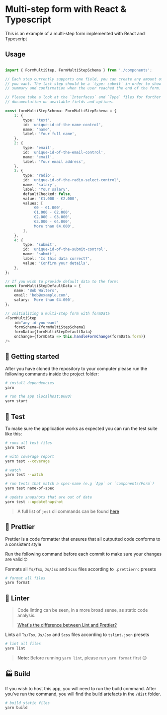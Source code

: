 # Multi-step form with React & Typescript

This is an example of a multi-step form implemented with React and Typescript

## Usage

```typescript

import { FormMultiStep, FormMultiStepSchema } from './components';

// Each step currently supports one field, you can create any amount of steps 
// you want. The last step should be a `type: submit` in order to show the 
// summary and confirmation when the user reached the end of the form. 

// Please take a look at the `Interfaces` and `Type` files for further 
// documentation on available fields and options.

const formMultiStepSchema: FormMultiStepSchema = {
	1: {
		type: 'text',
		id: 'unique-id-of-the-name-control',
		name: 'name',
		label: 'Your full name',
	},
	2: {
		type: 'email',
		id: 'unique-id-of-the-email-control',
		name: 'email',
		label: 'Your email address',
	},
	3: {
		type: 'radio',
		id: 'unique-id-of-the-radio-select-control',
		name: 'salary',
		label: 'Your salary',
		defaultChecked: false,
		value: '€1.000 - €2.000',
		values: [
			'€0 - €1.000',
			'€1.000 - €2.000',
			'€2.000 - €3.000',
			'€3.000 - €4.000',
			'More than €4.000',
		],
	},
	4: {
		type: 'submit',
		id: 'unique-id-of-the-submit-control',
		name: 'submit',
		label: 'Is this data correct?',
		value: 'Confirm your details',
	},
};

// If you wish to provide default data to the form:
const formMultiStepDefaultData = {
	name: 'Bob Walters',
	email: 'bob@example.com',
	salary: 'More than €4.000',
};

// Initializing a multi-step form with formData
<FormMultiStep
	id="any-id-you-want"
	formSchema={formMultiStepSchema}
	formData={formMultiStepDefaultData}
	onChange={formData => this.handleFormChange(formData.form)}
/>
```


## :rocket: Getting started

After you have cloned the repository to your computer please run the following commands inside the project folder:

```bash
# install dependencies
yarn

# run the app (localhost:8080)
yarn start
```

## :construction: Test

To make sure the application works as expected you can run the test suite like this:

```bash
# runs all test files
yarn test

# with coverage report
yarn test --coverage

# watch
yarn test --watch

# run tests that match a spec-name (e.g `App` or `components/Form`)
yarn test name-of-spec

# update snapshots that are out of date
yarn test --updateSnapshot
```

> A full list of `jest` cli commands can be found [here](https://jestjs.io/docs/en/cli)

## :rainbow: Prettier

Prettier is a code formatter that ensures that all outputted code conforms to a consistent style

Run the following command before each commit to make sure your changes are valid :nerd_face:

Formats all `Ts/Tsx`, `Js/Jsx` and `Scss` files according to `.prettierrc` presets

```bash
# format all files
yarn format
```

## :vertical_traffic_light: Linter

> 
> Code linting can be seen, in a more broad sense, as static code analysis.
> 
> [What's the difference between Lint and Prettier?](https://restishistory.net/blog/whats-the-difference-between-eslint-and-prettier.html)

Lints all `Ts/Tsx`, `Js/Jsx` and `Scss` files according to `tslint.json` presets

```bash
# lint all files
yarn lint
```

> **Note:** Before running `yarn lint`, please run `yarn format` first :wink:

## :factory: Build

If you wish to host this app, you will need to run the build command. After you've run the command, you will find the build artefacts in the `/dist` folder.

```bash
# build static files
yarn build
```
